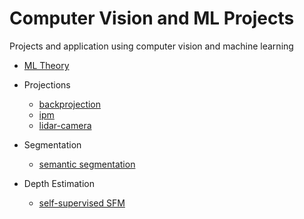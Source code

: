 # Computer Vision and ML Projects
Projects and application using computer vision and machine learning

- [ML Theory](theory)

- Projections
    - [backprojection](projections/inverse_projection)
    - [ipm](projections/ipm)
    - [lidar-camera](projections/lidar_camera_projection)
    
- Segmentation
    - [semantic segmentation](segmentation)
    
- Depth Estimation
    - [self-supervised SFM](depth/self_supervised_sfm)